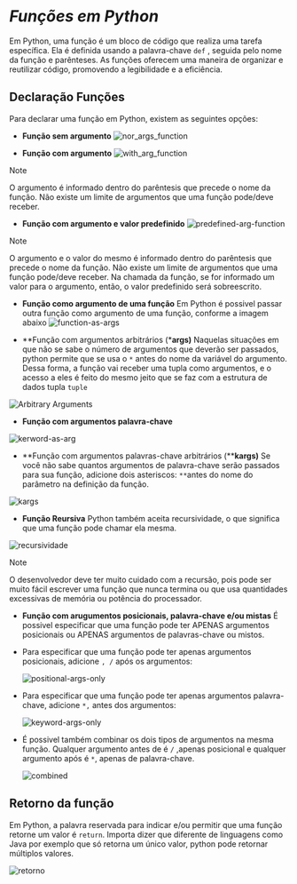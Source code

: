 # ***Funções em Python***
Em Python, uma função é um bloco de código que realiza uma tarefa específica. Ela é definida usando a palavra-chave `def` , seguida pelo nome da função e parênteses. As funções oferecem uma maneira de organizar e reutilizar código, promovendo a legibilidade e a eficiência.

## **Declaração Funções**

Para declarar uma função em Python, existem as seguintes opções:
* **Função sem argumento**
![nor_args_function](https://github.com/joao-nzuzi/trilha-python/assets/92062255/fb4fb746-9ff4-472a-9ddf-cdc2657858b6)


* **Função com argumento**
![with_arg_function](https://github.com/joao-nzuzi/trilha-python/assets/92062255/d2991882-ac93-4e54-9a4c-be4e94282dae)

> [!NOTE]
> O argumento é informado dentro do parêntesis que precede o nome da função. Não existe um limite de argumentos que uma função pode/deve receber.


* **Função com argumento e valor predefinido**
![predefined-arg-function](https://github.com/joao-nzuzi/trilha-python/assets/92062255/41b8f84d-d680-4846-b450-11c353118b45)

> [!NOTE]
> O argumento e o valor do mesmo é informado dentro do parêntesis que precede o nome da função. Não existe um limite de argumentos que uma função pode/deve receber. Na chamada da função, se for informado um valor para o argumento, então, o valor predefinido será sobreescrito.

* **Função como argumento de uma função**
Em Python é possivel passar outra função como argumento de uma função, conforme a imagem abaixo
![function-as-args](https://github.com/joao-nzuzi/trilha-python/assets/92062255/989c99a8-acd5-4429-8ff0-0412deb67780)

* **Função com argumentos arbitrários (***args)**
Naquelas situações em que não se sabe o número de argumentos que deverão ser passados, python permite que se usa o `*` antes do nome da variável do argumento. Dessa forma, a função vai receber uma tupla como argumentos, e o acesso a eles é feito do mesmo jeito que se faz com a estrutura de dados tupla `tuple`

![Arbitrary Arguments](https://github.com/joao-nzuzi/trilha-python/assets/92062255/48f37413-1aaf-407e-af15-025c1628ba21)

* **Função com argumentos palavra-chave**

![kerword-as-arg](https://github.com/joao-nzuzi/trilha-python/assets/92062255/d38a800f-40ea-4a73-ac01-cc5a751c2fb3)

* **Função com argumentos palavras-chave arbitrários (****kargs)**
Se você não sabe quantos argumentos de palavra-chave serão passados ​​para sua função, adicione dois asteriscos: `**`antes do nome do parâmetro na definição da função.

![kargs](https://github.com/joao-nzuzi/trilha-python/assets/92062255/91350392-5f03-4f02-b71d-d0bd5bda35f8)

* **Função Reursiva**
Python também aceita recursividade, o que significa que uma função pode chamar ela mesma.

![recursividade](https://github.com/joao-nzuzi/trilha-python/assets/92062255/5a1d0e4d-c6e4-490e-9830-4c1b18a890e0)

> [!NOTE]
> O desenvolvedor deve ter muito cuidado com a recursão, pois pode ser muito fácil escrever uma função que nunca termina ou que usa quantidades excessivas de memória ou potência do processador.

* **Função com arugumentos posicionais, palavra-chave e/ou mistas**
É possivel especificar que uma função pode ter APENAS argumentos posicionais ou APENAS argumentos de palavras-chave ou mistos.

- Para especificar que uma função pode ter apenas argumentos posicionais, adicione `, /` após os argumentos:

    ![positional-args-only](https://github.com/joao-nzuzi/trilha-python/assets/92062255/8f060169-89b4-476f-8c14-6aa33dbb3f68)

* Para especificar que uma função pode ter apenas argumentos palavra-chave, adicione `*,` antes dos argumentos:

    ![keyword-args-only](https://github.com/joao-nzuzi/trilha-python/assets/92062255/4bb7c958-af4e-4ee0-8dd6-a65441e25245)

* É possivel também combinar os dois tipos de argumentos na mesma função. Qualquer argumento antes de é `/` ,apenas posicional e qualquer argumento após é `*`, apenas de palavra-chave.

    ![combined](https://github.com/joao-nzuzi/trilha-python/assets/92062255/464bb906-ab87-4099-be33-7441054a45b2)

## **Retorno da função**
Em Python, a palavra reservada para indicar e/ou permitir que uma função retorne um valor é `return`. Importa dizer que diferente de linguagens como Java por exemplo que só retorna um único valor, python pode retornar múltiplos valores.

![retorno](https://github.com/joao-nzuzi/trilha-python/assets/92062255/b2508b52-196b-4a6c-84ec-00f61c6744aa)

